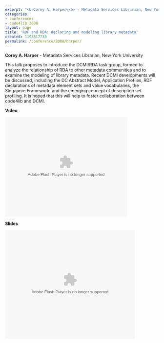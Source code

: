 ```yaml
---
excerpt: "<b>Corey A. Harper</b> - Metadata Services Librarian, New York University"
categories:
- conferences
- code4lib 2008
layout: page
title: 'RDF and RDA: declaring and modeling library metadata'
created: 1198817739
permalink: /conference/2008/harper/
---
```

<b>Corey A. Harper</b> - Metadata Services Librarian, New York University<br />

This talk proposes to introduce the DCMI/RDA task group, formed to analyze the relationship of RDA to other metadata communities and to examine the modeling of library metadata. Recent DCMI developments will be discussed, including the DC Abstract Model, Application Profiles, RDF declarations of metadata element sets and value vocabularies, the Singapore Framework, and the emerging concept of description set profiling. It is hoped that this will help to foster collaboration between code4lib and DCMI.

<b>Video</b>

<embed id="VideoPlayback" style="width:400px;height:326px" flashvars="" src="http://video.google.com/googleplayer.swf?docid=326418994287317169&hl=en" type="application/x-shockwave-flash"> </embed>

<b>Slides</b>

<div style="width:425px;text-align:left" id="__ss_299266"><object style="margin:0px" width="425" height="355"><param name="movie" value="http://static.slideshare.net/swf/ssplayer2.swf?doc=c4l2008charper-12050845137740-5"/><param name="allowFullScreen" value="true"/><param name="allowScriptAccess" value="always"/><embed src="http://static.slideshare.net/swf/ssplayer2.swf?doc=c4l2008charper-12050845137740-5" type="application/x-shockwave-flash" allowscriptaccess="always" allowfullscreen="true" width="425" height="355"></embed></object></div>
